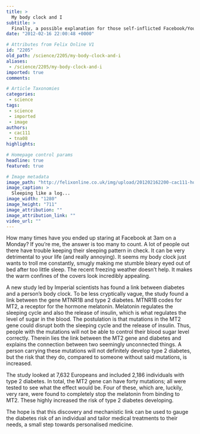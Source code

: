 ```yaml
---
title: >
  My body clock and I
subtitle: >
  Finally, a possible explanation for those self-inflicted Facebook/Youtube-laden all-nighters...
date: "2012-02-16 22:00:48 +0000"

# Attributes from Felix Online V1
id: "2205"
old_path: /science/2205/my-body-clock-and-i
aliases:
 - /science/2205/my-body-clock-and-i
imported: true
comments:

# Article Taxonomies
categories:
 - science
tags:
 - science
 - imported
 - image
authors:
 - cac111
 - tna08
highlights:

# Homepage control params
headline: true
featured: true

# Image metadata
image_path: "http://felixonline.co.uk/img/upload/201202162200-cac111-homer_sleeping2.jpg"
image_caption: >
  Sleeping like a log...
image_width: "1280"
image_height: "711"
image_attribution: ""
image_attribution_link: ""
video_url: ""
---
```


How many times have you ended up staring at Facebook at 3am on a Monday? If you’re me, the answer is too many to count. A lot of people out there have trouble keeping their sleeping pattern in check. It can be very detrimental to your life (and really annoying). It seems my body clock just wants to troll me constantly, smugly making me stumble bleary eyed out of bed after too little sleep. The recent freezing weather doesn’t help. It makes the warm confines of the covers look incredibly appealing.

A new study led by Imperial scientists has found a link between diabetes and a person’s body clock. To be less cryptically vague, the study found a link between the gene MTNR1B and type 2 diabetes. MTNR1B codes for MT2, a receptor for the hormone melatonin. Melatonin regulates the sleeping cycle and also the release of insulin, which is what regulates the level of sugar in the blood. The postulation is that mutations in the MT2 gene could disrupt both the sleeping cycle and the release of insulin. Thus, people with the mutations will not be able to control their blood sugar level correctly. Therein lies the link between the MT2 gene and diabetes and explains the connection between two seemingly unconnected things. A person carrying these mutations will not definitely develop type 2 diabetes, but the risk that they do, compared to someone without said mutations, is increased.

The study looked at 7,632 Europeans and included 2,186 individuals with type 2 diabetes. In total, the MT2 gene can have forty mutations; all were tested to see what the effect would be. Four of these, which are, luckily, very rare, were found to completely stop the melatonin from binding to MT2. These highly increased the risk of type 2 diabetes developing.

The hope is that this discovery and mechanistic link can be used to gauge the diabetes risk of an individual and tailor medical treatments to their needs, a small step towards personalised medicine.
